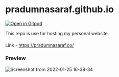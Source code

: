 # pradumnasaraf.github.io

[![Open in Gitpod](https://gitpod.io/button/open-in-gitpod.svg)](https://gitpod.io/#https://github.com/Pradumnasaraf/Pradumnasaraf.github.io)

This repo is use for hosting my personal website.
####
Link - https://pradumnasaraf.co/
### Preview
![Screenshot from 2022-01-25 16-38-34](https://user-images.githubusercontent.com/51878265/150966398-bd4eb95b-95a4-4ba3-88b3-ab7b2738c1d5.png)